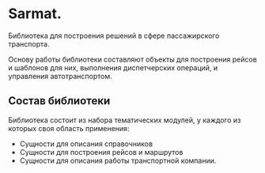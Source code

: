 # Sarmat.

Библиотека для построения решений в сфере пассажирского транспорта.

Основу работы библиотеки составляют объекты для построения рейсов
и шаблонов для них, выполнения диспетчерских операций,
и управления автотранспортом.

## Состав библиотеки

Библиотека состоит из набора тематических модулей, у каждого из которых своя область
применения:

* Сущности для описания справочников
* Сущности для построения рейсов и маршрутов
* Сущности для описания работы транспортной компании.
